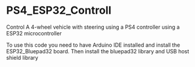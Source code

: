 # PS4_ESP32_Controll
Control A 4-wheel vehicle with steering using a PS4 controller using a ESP32 microcontroller 

To use this code you need to have Arduino IDE installed and install the ESP32_Bluepad32 board. 
Then install the bluepad32 library and USB host shield library
